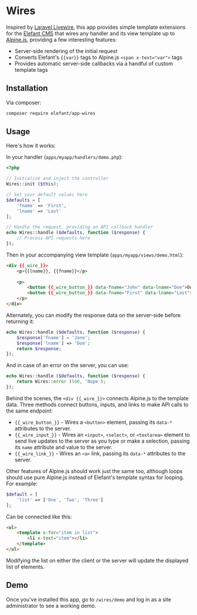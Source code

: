 # Wires

Inspired by [Laravel Livewire](https://laravel-livewire.com/), this app provides
simple template extensions for the [Elefant CMS](https://www.elefantcms.com/) that
wires any handler and its view template up to [Alpine.js](https://github.com/alpinejs/alpine),
providing a few interesting features:

* Server-side rendering of the initial request
* Converts Elefant's `{{var}}` tags to Alpine.js `<span x-text="var">` tags
* Provides automatic server-side callbacks via a handful of custom template tags

## Installation

Via composer:

```bash
composer require elefant/app-wires
```

## Usage

Here's how it works:

In your handler (`apps/myapp/handlers/demo.php`):

```php
<?php

// Initialize and inject the controller
Wires::init ($this);

// Set your default values here
$defaults = [
	'fname' => 'First',
	'lname' => 'Last'
];

// Handle the request, providing an API callback handler
echo Wires::handle ($defaults, function ($response) {
	// Process API requests here
});
```

Then in your accompanying view template (`apps/myapp/views/demo.html`):

```html
<div {{_wire_}}>
	<p>{{lname}}, {{fname}}</p>
	
	<p>
		<button {{_wire_button_}} data-fname="John" data-lname="Doe">Doe, John</button>
		<button {{_wire_button_}} data-fname="First" data-lname="Last">Reset</button>
	</p>
</div>
```

Alternately, you can modify the response data on the server-side before returning it:

```php
echo Wires::handle ($defaults, function ($response) {
	$response['fname'] = 'Jane';
	$response['lname'] => 'Doe';
	return $response;
});
```

And in case of an error on the server, you can use:

```php
echo Wires::handle ($defaults, function ($response) {
	return Wires::error (500, 'Nope');
});
```

Behind the scenes, the `<div {{_wire_}}>` connects Alpine.js to the template data.
Three methods connect buttons, inputs, and links to make API calls to the same
endpoint:

* `{{_wire_button_}}` - Wires a `<button>` element, passing its `data-*` attributes to the server.
* `{{_wire_input_}}` - Wires an `<input>`, `<select>`, or `<textarea>` element to send live updates to the server as you type or make a selection, passing its `name` attribute and value to the server.
* `{{_wire_link_}}` - Wires an `<a>` link, passing its `data-*` attributes to the server.

Other features of Alpine.js should work just the same too, although loops should use
pure Alpine.js instead of Elefant's template syntax for looping. For example:

```php
$default = [
	'list' => ['One', 'Two', 'Three']
];
```

Can be connected like this:

```html
<ul>
	<template x-for="item in list">
		<li x-text="item"></li>
	</template>
</ul>
```

Modifying the list on either the client or the server will update the displayed list of elements.

## Demo

Once you've installed this app, go to `/wires/demo` and log in as a site administrator to see a working demo.
